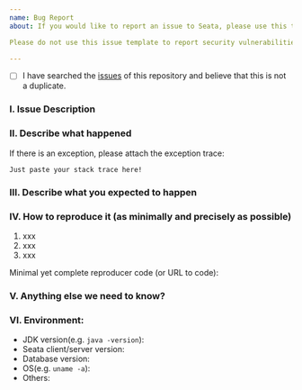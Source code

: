 ```yaml
---
name: Bug Report
about: If you would like to report an issue to Seata, please use this template.

Please do not use this issue template to report security vulnerabilities but refer to our [security policy](https://github.com/seata/seata/security/policy).

---
```


- [ ] I have searched the [issues](https://github.com/seata/seata/issues) of this repository and believe that this is not a duplicate.

### Ⅰ. Issue Description


### Ⅱ. Describe what happened

  If there is an exception, please attach the exception trace:

```
Just paste your stack trace here!
```


### Ⅲ. Describe what you expected to happen


### Ⅳ. How to reproduce it (as minimally and precisely as possible)

1. xxx
2. xxx
3. xxx

Minimal yet complete reproducer code (or URL to code):



### Ⅴ. Anything else we need to know?


### Ⅵ. Environment:

- JDK version(e.g. `java -version`):
- Seata client/server version:  
- Database version:
- OS(e.g. `uname -a`):
- Others: